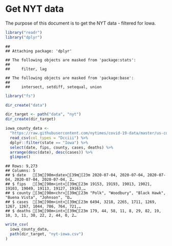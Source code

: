 Get NYT data
================

The purpose of this document is to get the NYT data - filtered for Iowa.

``` r
library("readr")
library("dplyr")
```

    ## 
    ## Attaching package: 'dplyr'

    ## The following objects are masked from 'package:stats':
    ## 
    ##     filter, lag

    ## The following objects are masked from 'package:base':
    ## 
    ##     intersect, setdiff, setequal, union

``` r
library("fs")
```

``` r
dir_create("data")

dir_target <- path("data", "nyt")
dir_create(dir_target)
```

``` r
iowa_county_data <- 
  "https://raw.githubusercontent.com/nytimes/covid-19-data/master/us-counties.csv" %>%
  read_csv(col_types = "Dcciii") %>%
  dplyr::filter(state == "Iowa") %>%
  select(date, fips, county, cases, deaths) %>%
  arrange(desc(date), desc(cases)) %>%
  glimpse()
```

    ## Rows: 9,273
    ## Columns: 5
    ## $ date   [3m[90m<date>[39m[23m 2020-07-04, 2020-07-04, 2020-07-04, 2020-07-04, 2020-07-04, 2…
    ## $ fips   [3m[90m<int>[39m[23m 19153, 19193, 19013, 19021, 19103, 19049, 19113, 19127, 19163,…
    ## $ county [3m[90m<chr>[39m[23m "Polk", "Woodbury", "Black Hawk", "Buena Vista", "Johnson", "D…
    ## $ cases  [3m[90m<int>[39m[23m 6494, 3218, 2265, 1711, 1269, 1267, 1267, 1044, 786, 764, 721,…
    ## $ deaths [3m[90m<int>[39m[23m 179, 44, 58, 11, 8, 29, 82, 19, 10, 3, 11, 30, 22, 2, 44, 0, 2…

``` r
write_csv(
  iowa_county_data,
  path(dir_target, "nyt-iowa.csv")
)
```
